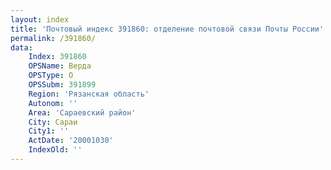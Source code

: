 ```yaml
---
layout: index
title: 'Почтовый индекс 391860: отделение почтовой связи Почты России'
permalink: /391860/
data:
    Index: 391860
    OPSName: Верда
    OPSType: О
    OPSSubm: 391899
    Region: 'Рязанская область'
    Autonom: ''
    Area: 'Сараевский район'
    City: Сараи
    City1: ''
    ActDate: '20001030'
    IndexOld: ''
---
```

